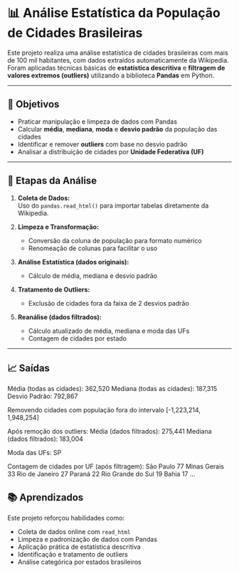 # 📊 Análise Estatística da População de Cidades Brasileiras

Este projeto realiza uma análise estatística de cidades brasileiras com mais de 100 mil habitantes, com dados extraídos automaticamente da Wikipedia.  
Foram aplicadas técnicas básicas de **estatística descritiva** e **filtragem de valores extremos (outliers)** utilizando a biblioteca **Pandas** em Python.

---

## 🎯 Objetivos

- Praticar manipulação e limpeza de dados com Pandas  
- Calcular **média**, **mediana**, **moda** e **desvio padrão** da população das cidades  
- Identificar e remover **outliers** com base no desvio padrão  
- Analisar a distribuição de cidades por **Unidade Federativa (UF)**  

---

## 📌 Etapas da Análise

1. **Coleta de Dados:**  
   Uso do `pandas.read_html()` para importar tabelas diretamente da Wikipedia.

2. **Limpeza e Transformação:**  
   - Conversão da coluna de população para formato numérico  
   - Renomeação de colunas para facilitar o uso

3. **Análise Estatística (dados originais):**  
   - Cálculo de média, mediana e desvio padrão

4. **Tratamento de Outliers:**  
   - Exclusão de cidades fora da faixa de 2 desvios padrão

5. **Reanálise (dados filtrados):**  
   - Cálculo atualizado de média, mediana e moda das UFs  
   - Contagem de cidades por estado

---

## 📈 Saídas

Média (todas as cidades): 362,520
Mediana (todas as cidades): 187,315
Desvio Padrão: 792,867

Removendo cidades com população fora do intervalo [-1,223,214, 1,948,254]

Após remoção dos outliers:
Média (dados filtrados): 275,441
Mediana (dados filtrados): 183,004

Moda das UFs: SP

Contagem de cidades por UF (após filtragem):
São Paulo              77
Minas Gerais           33
Rio de Janeiro         27
Paraná                 22
Rio Grande do Sul      19
Bahia                  17
...

## 📚 Aprendizados

Este projeto reforçou habilidades como:

- Coleta de dados online com `read_html`  
- Limpeza e padronização de dados com Pandas  
- Aplicação prática de estatística descritiva  
- Identificação e tratamento de outliers  
- Análise categórica por estados brasileiros  
